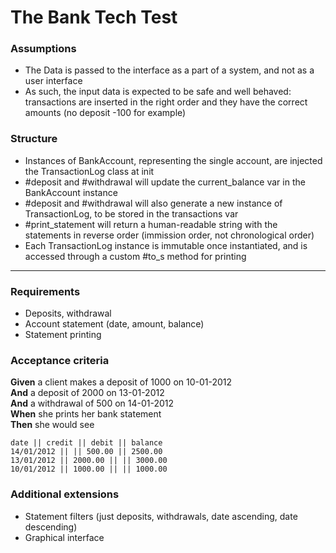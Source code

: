 # The Bank Tech Test

### Assumptions
* The Data is passed to the interface as a part of a system, and not as a user interface
* As such, the input data is expected to be safe and well behaved: transactions are inserted in the right order and they have the correct amounts (no deposit -100 for example)

### Structure
* Instances of BankAccount, representing the single account, are injected the TransactionLog class at init
* #deposit and #withdrawal will update the current_balance var in the BankAccount instance
* #deposit and #withdrawal will also generate a new instance of TransactionLog, to be stored in the transactions var
* #print_statement will return a human-readable string with the statements in reverse order (immission order, not chronological order)
* Each TransactionLog instance is immutable once instantiated, and is accessed through a custom #to_s method for printing


**************


### Requirements
* Deposits, withdrawal
* Account statement (date, amount, balance)
* Statement printing

### Acceptance criteria

**Given** a client makes a deposit of 1000 on 10-01-2012  
**And** a deposit of 2000 on 13-01-2012  
**And** a withdrawal of 500 on 14-01-2012  
**When** she prints her bank statement  
**Then** she would see  


```
date || credit || debit || balance
14/01/2012 || || 500.00 || 2500.00
13/01/2012 || 2000.00 || || 3000.00
10/01/2012 || 1000.00 || || 1000.00
```

### Additional extensions

* Statement filters (just deposits, withdrawals, date ascending, date descending)
* Graphical interface
